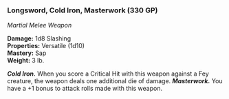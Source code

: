 ### Longsword, Cold Iron, Masterwork (330 GP)
*Martial Melee Weapon*  

**Damage:** 1d8 Slashing  
**Properties:** Versatile (1d10)  
**Mastery:** Sap  
**Weight:** 3 lb.

***Cold Iron.*** When you score a Critical Hit with this weapon against a Fey creature, the weapon deals one additional die of damage.
***Masterwork.*** You have a +1 bonus to attack rolls made with this weapon.